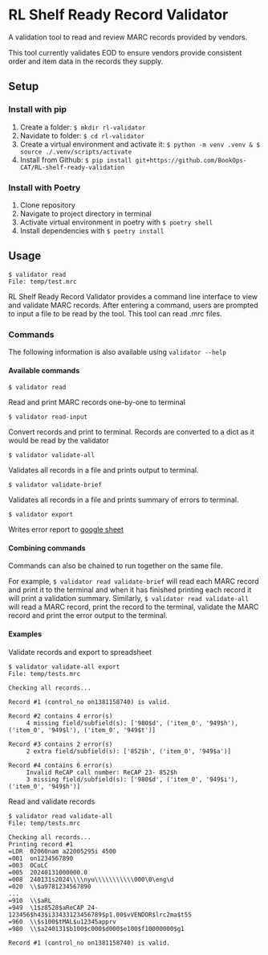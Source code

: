 # RL Shelf Ready Record Validator
A validation tool to read and review MARC records provided by vendors.

This tool currently validates EOD to ensure vendors provide consistent order and item data in the records they supply.

## Setup
### Install with pip
1. Create a folder: `$ mkdir rl-validator`
2. Navidate to folder: `$ cd rl-validator`
3. Create a virtual environment and activate it: 
   `$ python -m venv .venv & $ source ./.venv/scripts/activate`
4. Install from Github:
   `$ pip install git+https://github.com/BookOps-CAT/RL-shelf-ready-validation`


### Install with Poetry
1. Clone repository
2. Navigate to project directory in terminal
3. Activate virtual environment in poetry with `$ poetry shell`
4. Install dependencies with `$ poetry install`



## Usage
```
$ validator read
File: temp/test.mrc
```

RL Shelf Ready Record Validator provides a command line interface to view and validate MARC records.
After entering a command, users are prompted to input a file to be read by the tool. This tool can read .mrc files.

### Commands
The following information is also available using `validator --help`

#### Available commands

`$ validator read`

Read and print MARC records one-by-one to terminal

`$ validator read-input`

Convert records and print to terminal. Records are converted to a dict as it would be read by the validator

`$ validator validate-all`

Validates all records in a file and prints output to terminal.

`$ validator validate-brief`

Validates all records in a file and prints summary of errors to terminal.

`$ validator export`

Writes error report to [google sheet](https://docs.google.com/spreadsheets/d/1ZYuhMIE1WiduV98Pdzzw7RwZ08O-sJo7HJihWVgSOhQ/edit?usp=sharing)

#### Combining commands

Commands can also be chained to run together on the same file. 

For example, `$ validator read validate-brief` will read each MARC record and print it to the terminal and when it has finished printing each record it will print a validation summary. Similarly, `$ validator read validate-all` will read a MARC record, print the record to the terminal, validate the MARC record and print the error output to the terminal.

#### Examples
Validate records and export to spreadsheet
```
$ validator validate-all export
File: temp/tests.mrc

Checking all records...

Record #1 (control_no on1381158740) is valid.

Record #2 contains 4 error(s)
     4 missing field/subfield(s): ['980$d', ('item_0', '949$h'), ('item_0', '949$l'), ('item_0', '949$t')]

Record #3 contains 2 error(s)
     2 extra field/subfield(s): ['852$h', ('item_0', '949$a')]
     
Record #4 contains 6 error(s)
     Invalid ReCAP call number: ReCAP 23- 852$h
     3 missing field/subfield(s): ['980$d', ('item_0', '949$i'), ('item_0', '949$h')]
```
Read and validate records
```
$ validator read validate-all
File: temp/tests.mrc

Checking all records...
Printing record #1
=LDR  02060nam a22005295i 4500
=001  on1234567890
=003  OCoLC
=005  20240131000000.0
=008  240131s2024\\\\nyu\\\\\\\\\\\000\0\eng\d
=020  \\$a9781234567890
...
=910  \\$aRL
=949  \1$z8528$aReCAP 24-123456$h43$i33433123456789$p1.00$vVENDOR$lrc2ma$t55
=960  \\$s100$tMAL$u12345apprv
=980  \\$a240131$b100$c000$d000$e100$f10000000$g1

Record #1 (control_no on1381158740) is valid.

```